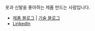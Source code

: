 옷과 신발을 좋아하는 제품 만드는 사람입니다.

- <a href="https://product.myungseokang.space/" target="_blank">제품 블로그</a> | <a href="https://blog.myungseokang.dev/" target="_blank">기술 블로그</a>
- <a href="https://linkedin.com/in/myungseokang" target="_blank">LinkedIn</a>
